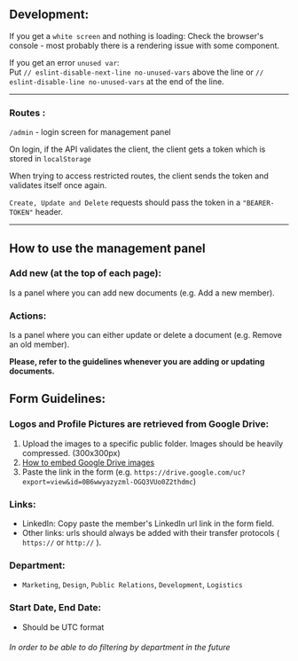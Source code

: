 ## <strong> Development</strong>:

If you get a `white screen` and nothing is loading:
Check the browser's console - most probably there is a rendering issue with some component.

If you get an error `unused var`:  
Put `// eslint-disable-next-line no-unused-vars` above the line or `// eslint-disable-line no-unused-vars` at the end of the line.

---

### <strong> Routes </strong>:

`/admin` - login screen for management panel

On login, if the API validates the client, the client gets a token which is stored in `localStorage`

When trying to access restricted routes, the client sends the token and validates itself once again.

`Create, Update and Delete` requests should pass the token in a `"BEARER-TOKEN"` header.

---

## <strong>How to use the management panel</strong>

### Add new (at the top of each page):

Is a panel where you can add new documents (e.g. Add a new member).

### Actions:

Is a panel where you can either update or delete a document (e.g. Remove an old member).

<strong>Please, refer to the guidelines whenever you are adding or updating documents.</strong>

## Form Guidelines:

### Logos and Profile Pictures are retrieved from Google Drive:

1. Upload the images to a specific public folder. Images should be heavily compressed. (300x300px)
2. [How to embed Google Drive images](https://stackoverflow.com/questions/15557392/how-do-i-display-images-from-google-drive-on-a-website)
3. Paste the link in the form (e.g. `https://drive.google.com/uc?export=view&id=0B6wwyazyzml-OGQ3VUo0Z2thdmc`)

### Links:

-   LinkedIn: Copy paste the member's LinkedIn url link in the form field.
-   Other links: urls should always be added with their transfer protocols ( `https://` or `http://` ).

### Department:

-   `Marketing`, `Design`, `Public Relations`, `Development`, `Logistics`

### Start Date, End Date:

-   Should be UTC format

###### In order to be able to do filtering by department in the future
